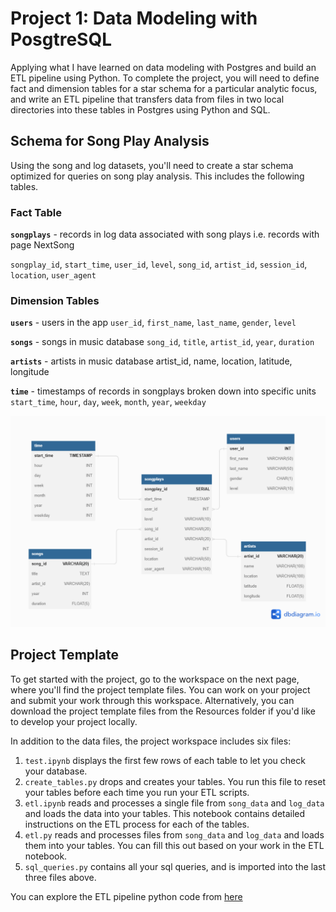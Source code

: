 # Project 1: Data Modeling with PosgtreSQL 
Applying what I have learned on data modeling with Postgres and build an ETL pipeline using Python. To complete the project, you will need to define fact and dimension tables for a star schema for a particular analytic focus, and write an ETL pipeline that transfers data from files in two local directories into these tables in Postgres using Python and SQL.

## Schema for Song Play Analysis
Using the song and log datasets, you'll need to create a star schema optimized for queries on song play analysis. This includes the following tables.

### Fact Table
**`songplays`** - records in log data associated with song plays i.e. records with page NextSong 

`songplay_id`, `start_time`, `user_id`, `level`, `song_id`, `artist_id`, `session_id`, `location`, `user_agent`

### Dimension Tables
**`users`** - users in the app
`user_id`, `first_name`, `last_name`, `gender`, `level`

**`songs`** - songs in music database
`song_id`, `title`, `artist_id`, `year`, `duration`

**`artists`** - artists in music database
artist_id, name, location, latitude, longitude

**`time`** - timestamps of records in songplays broken down into specific units
`start_time`, `hour`, `day`, `week`, `month`, `year`, `weekday`


![Song Play Star Schema ERD](https://github.com/yossef-elmahdy/sparkify-data-modelling-projects/blob/main/project1-data-modeling-with-postgres/erd.png)


## Project Template
To get started with the project, go to the workspace on the next page, where you'll find the project template files. You can work on your project and submit your work through this workspace. Alternatively, you can download the project template files from the Resources folder if you'd like to develop your project locally.

In addition to the data files, the project workspace includes six files:

1. `test.ipynb` displays the first few rows of each table to let you check your database.
2. `create_tables.py` drops and creates your tables. You run this file to reset your tables before each time you run your ETL scripts.
3. `etl.ipynb` reads and processes a single file from `song_data` and `log_data` and loads the data into your tables. This notebook contains detailed instructions on the ETL process for each of the tables.
4. `etl.py` reads and processes files from `song_data` and `log_data` and loads them into your tables. You can fill this out based on your work in the ETL notebook.
5. `sql_queries.py` contains all your sql queries, and is imported into the last three files above.

You can explore the ETL pipeline python code from [here](https://github.com/yossef-elmahdy/sparkify-data-modelling-projects/blob/main/project1-data-modeling-with-postgres/etl-pipeline.ipynb)

